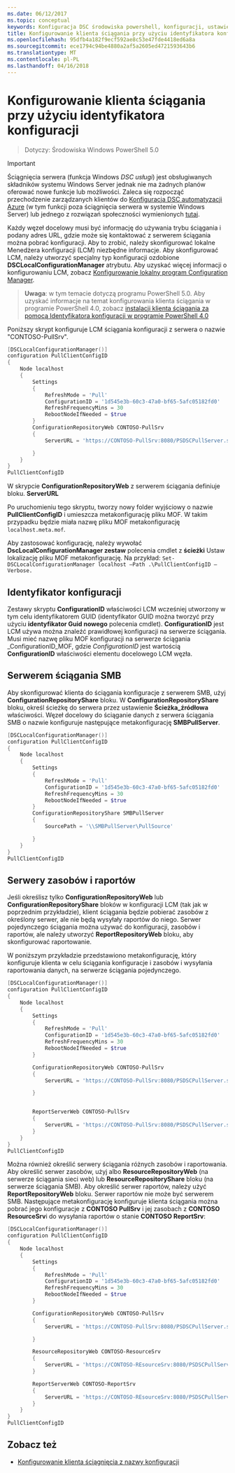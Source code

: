```yaml
---
ms.date: 06/12/2017
ms.topic: conceptual
keywords: Konfiguracja DSC środowiska powershell, konfiguracji, ustawienia
title: Konfigurowanie klienta ściągania przy użyciu identyfikatora konfiguracji
ms.openlocfilehash: 95dfb4a182f9ecf592ae8c53e47fde4418ed6a8a
ms.sourcegitcommit: ece1794c94be4880a2af5a2605ed4721593643b6
ms.translationtype: MT
ms.contentlocale: pl-PL
ms.lasthandoff: 04/16/2018
---
```

# <a name="setting-up-a-pull-client-using-configuration-id"></a>Konfigurowanie klienta ściągania przy użyciu identyfikatora konfiguracji

> Dotyczy: Środowiska Windows PowerShell 5.0

> [!IMPORTANT]
> Ściągnięcia serwera (funkcja Windows *DSC usługi*) jest obsługiwanych składników systemu Windows Server jednak nie ma żadnych planów oferować nowe funkcje lub możliwości. Zaleca się rozpocząć przechodzenie zarządzanych klientów do [Konfiguracja DSC automatyzacji Azure](/azure/automation/automation-dsc-getting-started) (w tym funkcji poza ściągnięcia serwera w systemie Windows Server) lub jednego z rozwiązań społeczności wymienionych [tutaj](pullserver.md#community-solutions-for-pull-service).

Każdy węzeł docelowy musi być informację do używania trybu ściągania i podany adres URL, gdzie może się kontaktować z serwerem ściągania można pobrać konfiguracji. Aby to zrobić, należy skonfigurować lokalne Menedżera konfiguracji (LCM) niezbędne informacje. Aby skonfigurować LCM, należy utworzyć specjalny typ konfiguracji ozdobione **DSCLocalConfigurationManager** atrybutu. Aby uzyskać więcej informacji o konfigurowaniu LCM, zobacz [Konfigurowanie lokalny program Configuration Manager](metaConfig.md).

> **Uwaga**: w tym temacie dotyczą programu PowerShell 5.0. Aby uzyskać informacje na temat konfigurowania klienta ściągania w programie PowerShell 4.0, zobacz [instalacji klienta ściągania za pomocą Identyfikatora konfiguracji w programie PowerShell 4.0](pullClientConfigID4.md)

Poniższy skrypt konfiguruje LCM ściągania konfiguracji z serwera o nazwie "CONTOSO-PullSrv".

```powershell
[DSCLocalConfigurationManager()]
configuration PullClientConfigID
{
    Node localhost
    {
        Settings
        {
            RefreshMode = 'Pull'
            ConfigurationID = '1d545e3b-60c3-47a0-bf65-5afc05182fd0'
            RefreshFrequencyMins = 30
            RebootNodeIfNeeded = $true
        }
        ConfigurationRepositoryWeb CONTOSO-PullSrv
        {
            ServerURL = 'https://CONTOSO-PullSrv:8080/PSDSCPullServer.svc'

        }
    }
}
PullClientConfigID
```

W skrypcie **ConfigurationRepositoryWeb** z serwerem ściągania definiuje bloku. **ServerURL**

Po uruchomieniu tego skryptu, tworzy nowy folder wyjściowy o nazwie **PullClientConfigID** i umieszcza metakonfigurację pliku MOF. W takim przypadku będzie miała nazwę pliku MOF metakonfigurację `localhost.meta.mof`.

Aby zastosować konfigurację, należy wywołać **DscLocalConfigurationManager zestaw** polecenia cmdlet z **ścieżki** Ustaw lokalizację pliku MOF metakonfigurację. Na przykład: `Set-DSCLocalConfigurationManager localhost –Path .\PullClientConfigID –Verbose.`

## <a name="configuration-id"></a>Identyfikator konfiguracji

Zestawy skryptu **ConfigurationID** właściwości LCM wcześniej utworzony w tym celu identyfikatorem GUID (identyfikator GUID można tworzyć przy użyciu **identyfikator Guid nowego** polecenia cmdlet). **ConfigurationID** jest LCM używa można znaleźć prawidłowej konfiguracji na serwerze ściągania. Musi mieć nazwę pliku MOF konfiguracji na serwerze ściągania _ConfigurationID_MOF, gdzie _ConfigurationID_ jest wartością **ConfigurationID** właściwości elementu docelowego LCM węzła.

## <a name="smb-pull-server"></a>Serwerem ściągania SMB

Aby skonfigurować klienta do ściągania konfiguracje z serwerem SMB, użyj **ConfigurationRepositoryShare** bloku. W **ConfigurationRepositoryShare** bloku, określ ścieżkę do serwera przez ustawienie **Ścieżka_źródłowa** właściwości. Węzeł docelowy do ściąganie danych z serwera ściągania SMB o nazwie konfiguruje następujące metakonfigurację **SMBPullServer**.

```powershell
[DSCLocalConfigurationManager()]
configuration PullClientConfigID
{
    Node localhost
    {
        Settings
        {
            RefreshMode = 'Pull'
            ConfigurationID = '1d545e3b-60c3-47a0-bf65-5afc05182fd0'
            RefreshFrequencyMins = 30
            RebootNodeIfNeeded = $true
        }
        ConfigurationRepositoryShare SMBPullServer
        {
            SourcePath = '\\SMBPullServer\PullSource'

        }
    }
}
PullClientConfigID
```

## <a name="resource-and-report-servers"></a>Serwery zasobów i raportów

Jeśli określisz tylko **ConfigurationRepositoryWeb** lub **ConfigurationRepositoryShare** bloków w konfiguracji LCM (tak jak w poprzednim przykładzie), klient ściągania będzie pobierać zasobów z określony serwer, ale nie będą wysyłały raportów do niego. Serwer pojedynczego ściągania można używać do konfiguracji, zasobów i raportów, ale należy utworzyć **ReportRepositoryWeb** bloku, aby skonfigurować raportowanie.

W poniższym przykładzie przedstawiono metakonfigurację, który konfiguruje klienta w celu ściągania konfiguracje i zasobów i wysyłania raportowania danych, na serwerze ściągania pojedynczego.

```powershell
[DSCLocalConfigurationManager()]
configuration PullClientConfigID
{
    Node localhost
    {
        Settings
        {
            RefreshMode = 'Pull'
            ConfigurationID = '1d545e3b-60c3-47a0-bf65-5afc05182fd0'
            RefreshFrequencyMins = 30
            RebootNodeIfNeeded = $true
        }

        ConfigurationRepositoryWeb CONTOSO-PullSrv
        {
            ServerURL = 'https://CONTOSO-PullSrv:8080/PSDSCPullServer.svc'

        }


        ReportServerWeb CONTOSO-PullSrv
        {
            ServerURL = 'https://CONTOSO-PullSrv:8080/PSDSCPullServer.svc'
        }
    }
}
PullClientConfigID
```

Można również określić serwery ściągania różnych zasobów i raportowania. Aby określić serwer zasobów, użyj albo **ResourceRepositoryWeb** (na serwerze ściągania sieci web) lub **ResourceRepositoryShare** bloku (na serwerze ściągania SMB).
Aby określić serwer raportów, należy użyć **ReportRepositoryWeb** bloku. Serwer raportów nie może być serwerem SMB.
Następujące metakonfigurację konfiguruje klienta ściągania można pobrać jego konfiguracje z **CONTOSO PullSrv** i jej zasobach z **CONTOSO ResourceSrv**i do wysyłania raportów o stanie  **CONTOSO ReportSrv**:

```powershell
[DSCLocalConfigurationManager()]
configuration PullClientConfigID
{
    Node localhost
    {
        Settings
        {
            RefreshMode = 'Pull'
            ConfigurationID = '1d545e3b-60c3-47a0-bf65-5afc05182fd0'
            RefreshFrequencyMins = 30
            RebootNodeIfNeeded = $true
        }

        ConfigurationRepositoryWeb CONTOSO-PullSrv
        {
            ServerURL = 'https://CONTOSO-PullSrv:8080/PSDSCPullServer.svc'

        }

        ResourceRepositoryWeb CONTOSO-ResourceSrv
        {
            ServerURL = 'https://CONTOSO-REsourceSrv:8080/PSDSCPullServer.svc'
        }

        ReportServerWeb CONTOSO-ReportSrv
        {
            ServerURL = 'https://CONTOSO-REsourceSrv:8080/PSDSCPullServer.svc'
        }
    }
}
PullClientConfigID
```

## <a name="see-also"></a>Zobacz też

* [Konfigurowanie klienta ściągnięcia z nazwy konfiguracji](pullClientConfigNames.md)